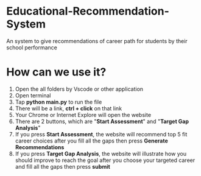 # Educational-Recommendation-System
An system to give recommendations of career path for students by their school performance

# How can we use it?

1. Open the all folders by Vscode or other application
2. Open terminal
3. Tap **python main.py** to run the file
4. There will be a link, **ctrl + click** on that link
5. Your Chrome or Internet Explore will open the website
6. There are 2 buttons, which are "**Start Assessment**" and "**Target Gap Analysis**"
7. If you press **Start Assessment**, the website will recommend top 5 fit career choices after you fill all the gaps then press **Generate Recommendations**
8. If you press **Target Gap Analysis**, the website will illustrate how you should improve to reach the goal after you choose your targeted career and fill all the gaps then press **submit**
